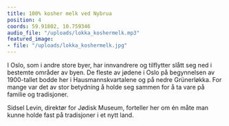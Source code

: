 ```yaml
---
title: 100% kosher melk ved Nybrua
position: 4
coords: 59.91802, 10.759346
audio_file: "/uploads/lokka_koshermelk.mp3"
featured_image:
- file: "/uploads/lokka_koshermelk.jpg"
---
```


 I Oslo, som i andre store byer, har innvandrere og tilflytter slått seg ned i bestemte områder av byen. De fleste av jødene i Oslo på begynnelsen av 1900-tallet bodde her i Hausmannskvartalene og på nedre Grünerløkka. For mange var det av stor betydning å holde seg sammen for å ta vare på familie og tradisjoner.

Sidsel Levin, direktør for Jødisk Museum, forteller her om én måte man kunne holde fast på tradisjoner i et nytt land.
